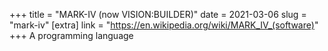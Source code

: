 +++
title = "MARK-IV (now VISION:BUILDER)"
date = 2021-03-06
slug = "mark-iv"
[extra]
link = "https://en.wikipedia.org/wiki/MARK_IV_(software)"
+++
A programming language

